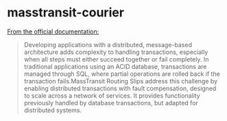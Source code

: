 # masstransit-courier
[From the official documentation:](https://masstransit.io/documentation/concepts/routing-slips)
> Developing applications with a distributed, message-based architecture adds complexity to handling transactions, especially when all steps must either succeed together or fail completely. In traditional applications using an ACID database, transactions are managed through SQL, where partial operations are rolled back if the transaction fails.MassTransit Routing Slips address this challenge by enabling distributed transactions with fault compensation, designed to scale across a network of services. It provides functionality previously handled by database transactions, but adapted for distributed systems.

